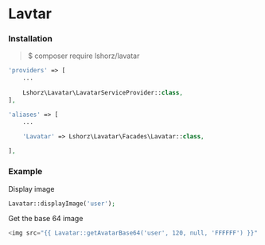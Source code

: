 # Lavtar

### Installation



> $ composer require lshorz/lavatar

```php
'providers' => [
    ...
    
    Lshorz\Lavatar\LavatarServiceProvider::class,
],
```

```php
'aliases' => [
    ...
    
    'Lavatar' => Lshorz\Lavatar\Facades\Lavatar::class,

],
```

### Example
Display image

```php
Lavatar::displayImage('user');
```
Get the base 64 image

```php
<img src="{{ Lavatar::getAvatarBase64('user', 120, null, 'FFFFFF') }}" />
```



